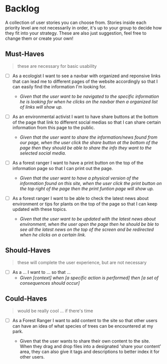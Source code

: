 # Backlog

A collection of user stories you can choose from. Stories inside each priority
level are not necessarily in order, it's up to your group to decide how they fit
into your strategy. These are also just suggestion, feel free to change them or
create your own!

## Must-Haves

> these are necessary for basic usability

- [ ] As a ecologist I want to see a navbar with organized and reponsive links
      that can lead me to different pages of the website accordingly so that I
      can easily find the information I'm looking for.

  - _Given that the user want to be navigated to the specific information he is
    looking for when he clicks on the navbar then a organized list of links will
    show up._

- [ ] As an environmental activist I want to have share buttons at the bottom of
      the page that link to different social medias so that I can share certain
      information from this page to the public.

  - _Given that the user want to share the information/news found from our page,
    when the user click the share button at the bottom of the page then they
    should be able to share the info they want to the selected social media._

- [ ] As a forest ranger I want to have a print button on the top of the
      information page so that I can print out the page.

  - _Given that the user want to have a physical version of the information
    found on this site, when the user click the print button on the top right of
    the page then the print funtion page will show up._

- [ ] As a forest ranger I want to be able to check the latest news about
      environment or tips for plants on the top of the page so that I can keep
      updated with these topics.
  - _Given that the user want to be updated with the latest news about
    environment, when the user open the page then he should be ble to see all
    the latest news on the top of the screen and be redirected when he clicks on
    a certain link._

## Should-Haves

> these will complete the user experience, but are not necessary

- [ ] As a ... I want to ... so that ...
  - _Given [context] when [a specific action is performed] then [a set of
    consequences should occur]_

## Could-Haves

> would be really cool ... if there's time

- [ ] As a Forest Ranger I want to add content to the site so that other users
      can have an idea of what species of trees can be encountered at my park.

  - Given that the user wants to share their own content to the site. When they
    drag and drop files into a designated 'share your content' area, they can
    also give it tags and descriptions to better index it for other users.
